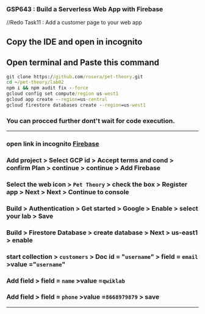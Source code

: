 ### GSP643 :  Build a Serverless Web App with Firebase 
//Redo Task11 :  Add a customer page to your web app 

## Copy the IDE and open in incognito
## Open terminal and Paste this command
```cmd
git clone https://github.com/rosera/pet-theory.git
cd ~/pet-theory/lab02
npm i && npm audit fix --force
gcloud config set compute/region us-west1
gcloud app create --region=us-central
gcloud firestore databases create --region=us-west1
```
### You can procced further dont't wait for code execution.
____
### open link in incognito [Firebase](https://console.firebase.google.com/)
### Add project > Select GCP id > Accept terms and cond > confirm Plan > continue > continue > Add Firebase
### Select the web icon > `Pet Theory` > check the box > Register app > Next > Next > Continue to console
### Build > Authentication > Get started > Google > Enable > select your lab > Save 
### Build > Firestore Database > create database > Next > us-east1 > enable 
### start collection > `customers` > Doc id = "`username`" > field = `email` >value ="`username`"
### Add field > field = `name` >value =`qwiklab`
### Add field > field = `phone` >value =`8668979879` > save
____
